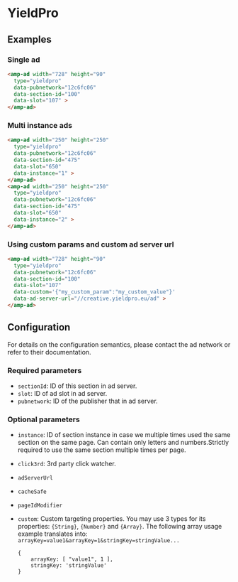 <!---
Copyright 2015 The AMP HTML Authors. All Rights Reserved.

Licensed under the Apache License, Version 2.0 (the "License");
you may not use this file except in compliance with the License.
You may obtain a copy of the License at

      http://www.apache.org/licenses/LICENSE-2.0

Unless required by applicable law or agreed to in writing, software
distributed under the License is distributed on an "AS-IS" BASIS,
WITHOUT WARRANTIES OR CONDITIONS OF ANY KIND, either express or implied.
See the License for the specific language governing permissions and
limitations under the License.
-->

# YieldPro

## Examples

### Single ad

```html
<amp-ad width="728" height="90"
  type="yieldpro" 
  data-pubnetwork="12c6fc06"
  data-section-id="100"
  data-slot="107" >
</amp-ad>
```

### Multi instance ads

```html
<amp-ad width="250" height="250"
  type="yieldpro"
  data-pubnetwork="12c6fc06"
  data-section-id="475"
  data-slot="650"
  data-instance="1" >
</amp-ad>
<amp-ad width="250" height="250"
  type="yieldpro"
  data-pubnetwork="12c6fc06"
  data-section-id="475"
  data-slot="650"
  data-instance="2" >
</amp-ad>
```

### Using custom params and custom ad server url

```html
<amp-ad width="728" height="90"
  type="yieldpro" 
  data-pubnetwork="12c6fc06"
  data-section-id="100"
  data-slot="107"
  data-custom='{"my_custom_param":"my_custom_value"}'
  data-ad-server-url="//creative.yieldpro.eu/ad" >
</amp-ad>
```

## Configuration


For details on the configuration semantics, please contact the ad network or refer to their documentation. 

### Required parameters

- `sectionId`: ID of this section in ad server.
- `slot`: ID of ad slot in ad server.
- `pubnetwork`: ID of the publisher that in ad server.

### Optional parameters

- `instance`: ID of section instance in case we multiple times used the same section on the same page. Can contain only letters and numbers.Strictly required to use the same section multiple times per page.
- `click3rd`: 3rd party click watcher. 
- `adServerUrl` 
- `cacheSafe`
- `pageIdModifier`
- `custom`: Custom targeting properties. You may use 3 types for its properties: `{String}`, `{Number}` and `{Array}`. The following array usage example translates into: `arrayKey=value1&arrayKey=1&stringKey=stringValue...`

  ```text
  {
      arrayKey: [ "value1", 1 ],
      stringKey: 'stringValue'
  }
  ```
                    

